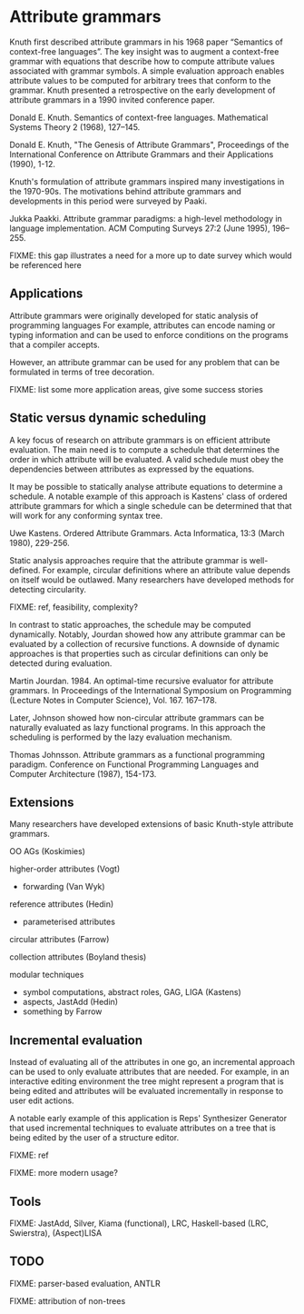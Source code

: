 # Attribute grammars

Knuth first described attribute grammars in his 1968 paper “Semantics of context-free languages”.
The key insight was to augment a context-free grammar with equations that describe how to compute attribute values associated with grammar symbols.
A simple evaluation approach enables attribute values to be computed for arbitrary trees that conform to the grammar.
Knuth presented a retrospective on the early development of attribute grammars in a 1990 invited conference paper.

Donald E. Knuth. Semantics of context-free languages. Mathematical Systems Theory 2 (1968), 127–145.

Donald E. Knuth, "The Genesis of Attribute Grammars", Proceedings of the International Conference on Attribute Grammars and their Applications (1990), 1-12.

Knuth's formulation of attribute grammars inspired many investigations in the 1970-90s.
The motivations behind attribute grammars and developments in this period were surveyed by Paaki.

Jukka Paakki. Attribute grammar paradigms: a high-level methodology in language implementation. ACM Computing Surveys 27:2 (June 1995), 196–255.

FIXME: this gap illustrates a need for a more up to date survey which would be referenced here

## Applications

Attribute grammars were originally developed for static analysis of programming languages
For example, attributes can encode naming or typing information and can be used to enforce conditions on the programs that a compiler accepts.

However, an attribute grammar can be used for any problem that can be formulated in terms of tree decoration.

FIXME: list some more application areas, give some success stories

## Static versus dynamic scheduling

A key focus of research on attribute grammars is on efficient attribute evaluation.
The main need is to compute a schedule that determines the order in which attribute will be evaluated.
A valid schedule must obey the dependencies between attributes as expressed by the equations.

It may be possible to statically analyse attribute equations to determine a schedule.
A notable example of this approach is Kastens' class of ordered attribute grammars for which a single schedule can be determined that that will work for any conforming syntax tree. 

Uwe Kastens. Ordered Attribute Grammars. Acta Informatica, 13:3 (March 1980), 229-256.

Static analysis approaches require that the attribute grammar is well-defined.
For example, circular definitions where an attribute value depends on itself would be outlawed.
Many researchers have developed methods for detecting circularity.

FIXME: ref, feasibility, complexity?

In contrast to static approaches, the schedule may be computed dynamically.
Notably, Jourdan showed how any attribute grammar can be evaluated by a collection of recursive functions.
A downside of dynamic approaches is that properties such as circular definitions can only be detected during evaluation.

Martin Jourdan. 1984. An optimal-time recursive evaluator for attribute grammars. In Proceedings of the International Symposium on Programming (Lecture Notes in Computer Science), Vol. 167. 167–178.

Later, Johnson showed how non-circular attribute grammars can be naturally evaluated as lazy functional programs.
In this approach the scheduling is performed by the lazy evaluation mechanism.

Thomas Johnsson. Attribute grammars as a functional programming paradigm. Conference on Functional Programming Languages and Computer Architecture (1987), 154-173.

## Extensions

Many researchers have developed extensions of basic Knuth-style attribute grammars.

OO AGs (Koskimies)

higher-order attributes (Vogt)
- forwarding (Van Wyk)

reference attributes (Hedin)
- parameterised attributes

circular attributes (Farrow)

collection attributes (Boyland thesis)

modular techniques
- symbol computations, abstract roles, GAG, LIGA (Kastens)
- aspects, JastAdd (Hedin)
- something by Farrow

## Incremental evaluation

Instead of evaluating all of the attributes in one go, an incremental approach can be used to only evaluate attributes that are needed.
For example, in an interactive editing environment the tree might represent a program that is being edited and attributes will be evaluated incrementally in response to user edit actions.

A notable early example of this application is Reps' Synthesizer Generator that used incremental techniques to evaluate attributes on a tree that is being edited by the user of a structure editor.

FIXME: ref

FIXME: more modern usage?

## Tools

FIXME: JastAdd, Silver, Kiama (functional), LRC, Haskell-based (LRC, Swierstra), (Aspect)LISA

## TODO

FIXME: parser-based evaluation, ANTLR

FIXME: attribution of non-trees

